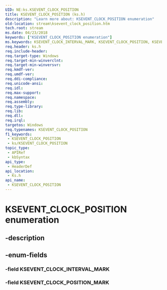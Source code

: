 ```yaml
---
UID: NE:ks.KSEVENT_CLOCK_POSITION
title: KSEVENT_CLOCK_POSITION (ks.h)
description: "Learn more about: KSEVENT_CLOCK_POSITION enumeration"
old-location: stream\ksevent_clock_position.htm
tech.root: stream
ms.date: 04/23/2018
keywords: ["KSEVENT_CLOCK_POSITION enumeration"]
ms.keywords: KSEVENT_CLOCK_INTERVAL_MARK, KSEVENT_CLOCK_POSITION, KSEVENT_CLOCK_POSITION enumeration [Streaming Media Devices], KSEVENT_CLOCK_POSITION_MARK, ks/KSEVENT_CLOCK_INTERVAL_MARK, ks/KSEVENT_CLOCK_POSITION, ks/KSEVENT_CLOCK_POSITION_MARK, stream.ksevent_clock_position
req.header: ks.h
req.include-header: 
req.target-type: Windows
req.target-min-winverclnt: 
req.target-min-winversvr: 
req.kmdf-ver: 
req.umdf-ver: 
req.ddi-compliance: 
req.unicode-ansi: 
req.idl: 
req.max-support: 
req.namespace: 
req.assembly: 
req.type-library: 
req.lib: 
req.dll: 
req.irql: 
targetos: Windows
req.typenames: KSEVENT_CLOCK_POSITION
f1_keywords:
 - KSEVENT_CLOCK_POSITION
 - ks/KSEVENT_CLOCK_POSITION
topic_type:
 - APIRef
 - kbSyntax
api_type:
 - HeaderDef
api_location:
 - Ks.h
api_name:
 - KSEVENT_CLOCK_POSITION
---
```


# KSEVENT_CLOCK_POSITION enumeration


## -description

## -enum-fields

### -field KSEVENT_CLOCK_INTERVAL_MARK

### -field KSEVENT_CLOCK_POSITION_MARK

